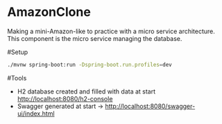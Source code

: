 # AmazonClone
Making a mini-Amazon-like to practice with a micro service architecture. This component is the micro service managing the database.

#Setup
```bash
./mvnw spring-boot:run -Dspring-boot.run.profiles=dev
```
#Tools

- H2 database created and filled with data at start [http://localhost:8080/h2-console](http://localhost:8080/h2-console/)
- Swagger generated at start -> [http://localhost:8080/swagger-ui/index.html](http://localhost:8080/swagger-ui/index.html)